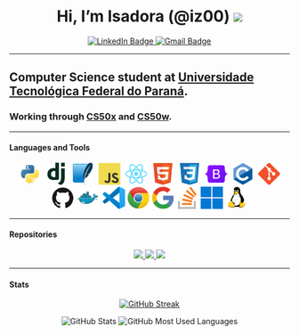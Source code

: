 <div align="center">

  <h1>
	  Hi, I’m Isadora (@iz00)
	  <img src="https://media.giphy.com/media/hvRJCLFzcasrR4ia7z/giphy.gif" width="30px"/>
	</h1>

  <a href="https://www.linkedin.com/in/isadora-conti-sostisso/">
	  <img src="https://img.shields.io/badge/LinkedIn-blue?style=for-the-badge&logo=linkedin&logoColor=white" alt="LinkedIn Badge"/>
	</a>
	<a href="mailto:isadoracontsost@gmail.com">
  <img src="https://img.shields.io/badge/Gmail-red?logo=gmail&logoColor=white&style=for-the-badge" alt="Gmail Badge"/>
	</a>

</div>

<hr>

## Computer Science student at [Universidade Tecnológica Federal do Paraná](https://www.utfpr.edu.br/).
### Working through [CS50x](https://cs50.harvard.edu/x/) and [CS50w](https://cs50.harvard.edu/web/2020/).

<hr>

#### Languages and Tools

<div align="center">

  <img src="https://github.com/devicons/devicon/blob/master/icons/python/python-original.svg"  title="Python" alt="Python" width="40" height="40"/>&nbsp;
  <img src="https://github.com/devicons/devicon/blob/master/icons/django/django-plain.svg"  title="Django" alt="Django" width="40" height="40"/>&nbsp;
  <img src="https://github.com/devicons/devicon/blob/master/icons/sqlite/sqlite-original.svg"  title="SQLite" alt="SQLite" width="40" height="40"/>&nbsp;
	<img src="https://github.com/devicons/devicon/blob/master/icons/javascript/javascript-original.svg" title="JavaScript" alt="JavaScript" width="40" height="40"/>&nbsp;
	<img src="https://github.com/devicons/devicon/blob/master/icons/react/react-original.svg" title="React" alt="React" width="40" height="40"/>&nbsp;
	<img src="https://github.com/devicons/devicon/blob/master/icons/html5/html5-original.svg" title="HTML5" alt="HTML" width="40" height="40"/>&nbsp;
	<img src="https://github.com/devicons/devicon/blob/master/icons/css3/css3-original.svg"  title="CSS3" alt="CSS" width="40" height="40"/>&nbsp;
	<img src="https://github.com/devicons/devicon/blob/master/icons/bootstrap/bootstrap-original.svg" title="Bootstrap" alt="Bootstrap" width="40" height="40"/>&nbsp;
	<img src="https://github.com/devicons/devicon/blob/master/icons/c/c-original.svg" title="C" alt="C" width="40" height="40"/>&nbsp;
	<img src="https://github.com/devicons/devicon/blob/master/icons/git/git-original.svg" title="Git" alt="Git" width="40" height="40"/>
	<img src="https://github.com/devicons/devicon/blob/master/icons/github/github-original.svg" title="GitHub" alt="GitHub" width="40" height="40"/>
	<img src="https://github.com/devicons/devicon/blob/master/icons/docker/docker-original.svg"  title="Docker" alt="Docker" width="40" height="40"/>&nbsp;
	<img src="https://github.com/devicons/devicon/blob/master/icons/vscode/vscode-original.svg" title="VSCode" alt="VSCode" width="40" height="40"/>
	<img src="https://github.com/devicons/devicon/blob/master/icons/chrome/chrome-original.svg" title="Chrome" alt="Chrome" width="40" height="40"/>
	<img src="https://github.com/devicons/devicon/blob/master/icons/google/google-original.svg" title="Google" alt="Google" width="40" height="40"/>
	<img src="https://github.com/devicons/devicon/blob/master/icons/stackoverflow/stackoverflow-original.svg" title="StackOverflow" alt="StackOverflow" width="40" height="40"/>
	<img src="https://github.com/devicons/devicon/blob/master/icons/windows11/windows11-original.svg" title="Windows" alt="Windows" width="40" height="40"/>
	<img src="https://github.com/devicons/devicon/blob/master/icons/linux/linux-original.svg" title="Linux" alt="Linux" width="40" height="40"/>

</div>

<hr>

#### Repositories

<div align="center">

  <a href="https://github.com/iz00/CS50x">
    <img src="https://github-readme-stats.vercel.app/api/pin/?username=iz00&repo=CS50x&theme=react" height="140em" />
  </a>

  <a href="https://github.com/iz00/CS50w">
    <img src="https://github-readme-stats.vercel.app/api/pin/?username=iz00&repo=CS50w&theme=react" height="140em" />
  </a>

  <a href="https://github.com/iz00/birthday-hub">
    <img src="https://github-readme-stats.vercel.app/api/pin/?username=iz00&repo=birthday-hub&theme=react" height="150em" />
  </a>

</div>

<hr>

#### Stats

<div align="center">

  <a href="https://git.io/streak-stats"><img src="https://streak-stats.demolab.com?user=iz00&theme=react&border_radius=6.4&date_format=j%20M%5B%20Y%5D" alt="GitHub Streak" /></a>

  <img src="https://github-readme-stats.vercel.app/api?username=iz00&show_icons=true&theme=react&include_all_commits=true" alt="GitHub Stats" height="180em" />
  <img src="https://github-readme-stats.vercel.app/api/top-langs/?username=iz00&layout=compact&langs_count=16&theme=react" alt="GitHub Most Used Languages" height="180em" />

</div>
